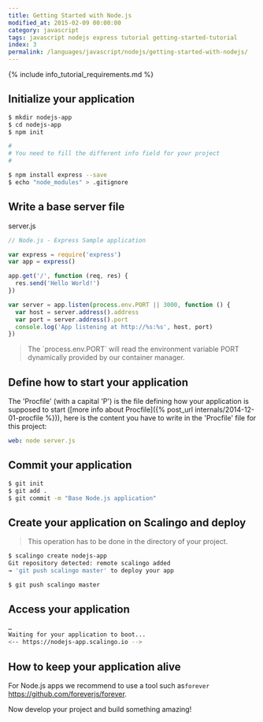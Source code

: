 ```yaml
---
title: Getting Started with Node.js
modified_at: 2015-02-09 00:00:00
category: javascript
tags: javascript nodejs express tutorial getting-started-tutorial
index: 3
permalink: /languages/javascript/nodejs/getting-started-with-nodejs/
---
```


{% include info_tutorial_requirements.md %}

## Initialize your application

```bash
$ mkdir nodejs-app
$ cd nodejs-app
$ npm init

#
# You need to fill the different info field for your project
#

$ npm install express --save
$ echo "node_modules" > .gitignore
```

## Write a base server file

server.js

```js
// Node.js - Express Sample application

var express = require('express')
var app = express()

app.get('/', function (req, res) {
  res.send('Hello World!')
})

var server = app.listen(process.env.PORT || 3000, function () {
  var host = server.address().address
  var port = server.address().port
  console.log('App listening at http://%s:%s', host, port)
})
```

<blockquote class="bg-info">
  The `process.env.PORT` will read the environment variable PORT dynamically provided by our container manager.
</blockquote>

## Define how to start your application

The 'Procfile' (with a capital 'P') is the file defining how your application is supposed to start ([more info about Procfile]({% post_url internals/2014-12-01-procfile %})), here is the content you have to write in the 'Procfile' file for this project:

```yaml
web: node server.js
```

## Commit your application

```bash
$ git init
$ git add .
$ git commit -m "Base Node.js application"
```

## Create your application on Scalingo and deploy

> This operation has to be done in the directory of your project.

```bash
$ scalingo create nodejs-app
Git repository detected: remote scalingo added
→ 'git push scalingo master' to deploy your app

$ git push scalingo master
```

## Access your application

```bash
…
Waiting for your application to boot...
<-- https://nodejs-app.scalingo.io -->
```

## How to keep your application alive

For Node.js apps we recommend to use a tool such as ​`forever`​ https://github.com/foreverjs/forever.


Now develop your project and build something amazing!
